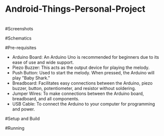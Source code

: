 # Android-Things-Personal-Project
# 

#Screenshots

#Schematics


#Pre-requisites
- Arduino Board: An Arduino Uno is recommended for beginners due to its ease of use and wide support.
- Piezo Buzzer: This acts as the output device for playing the melody.
- Push Button: Used to start the melody. When pressed, the Arduino will play "Baby Shark."
- Breadboard: Facilitates easy connections between the Arduino, piezo buzzer, button, potentiometer, and resistor without soldering.
- Jumper Wires: To make connections between the Arduino board, breadboard, and all components.
- USB Cable: To connect the Arduino to your computer for programming and power.


#Setup and Build


#Running


